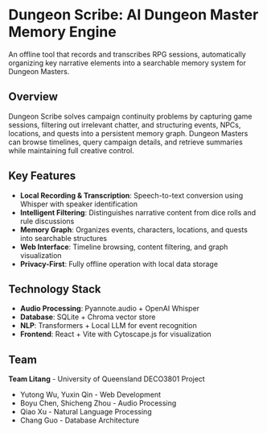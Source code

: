 # Dungeon Scribe: AI Dungeon Master Memory Engine

An offline tool that records and transcribes RPG sessions, automatically organizing key narrative elements into a searchable memory system for Dungeon Masters.

## Overview

Dungeon Scribe solves campaign continuity problems by capturing game sessions, filtering out irrelevant chatter, and structuring events, NPCs, locations, and quests into a persistent memory graph. Dungeon Masters can browse timelines, query campaign details, and retrieve summaries while maintaining full creative control.

## Key Features

- **Local Recording & Transcription**: Speech-to-text conversion using Whisper with speaker identification
- **Intelligent Filtering**: Distinguishes narrative content from dice rolls and rule discussions
- **Memory Graph**: Organizes events, characters, locations, and quests into searchable structures
- **Web Interface**: Timeline browsing, content filtering, and graph visualization
- **Privacy-First**: Fully offline operation with local data storage

## Technology Stack

- **Audio Processing**: Pyannote.audio + OpenAI Whisper
- **Database**: SQLite + Chroma vector store
- **NLP**: Transformers + Local LLM for event recognition
- **Frontend**: React + Vite with Cytoscape.js for visualization

## Team

**Team Litang** - University of Queensland DECO3801 Project
- Yutong Wu, Yuxin Qin - Web Development
- Boyu Chen, Shicheng Zhou - Audio Processing  
- Qiao Xu - Natural Language Processing
- Chang Guo - Database Architecture